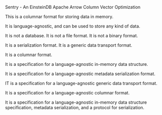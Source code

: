 Sentry - An EinsteinDB Apache Arrow Column Vector Optimization

This is a columnar format for storing data in memory.

It is language-agnostic, and can be used to store any kind of data.

It is not a database. It is not a file format. It is not a binary format.

It is a serialization format. It is a generic data transport format.

It is a columnar format.

It is a specification for a language-agnostic in-memory data structure.

It is a specification for a language-agnostic metadata serialization format.

 IT is a specification for a language-agnostic generic data transport format.

It is a specification for a language-agnostic columnar format.

It is a specification for a language-agnostic in-memory data structure specification, metadata serialization, and a protocol for serialization.

